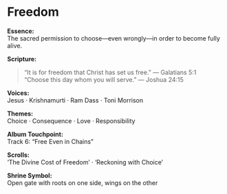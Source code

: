 # Freedom

**Essence:**  
The sacred permission to choose—even wrongly—in order to become fully alive.

**Scripture:**  
> “It is for freedom that Christ has set us free.” — Galatians 5:1  
> “Choose this day whom you will serve.” — Joshua 24:15

**Voices:**  
Jesus · Krishnamurti · Ram Dass · Toni Morrison

**Themes:**  
Choice · Consequence · Love · Responsibility

**Album Touchpoint:**  
Track 6: “Free Even in Chains”

**Scrolls:**  
‘The Divine Cost of Freedom’ · ‘Reckoning with Choice’

**Shrine Symbol:**  
Open gate with roots on one side, wings on the other
